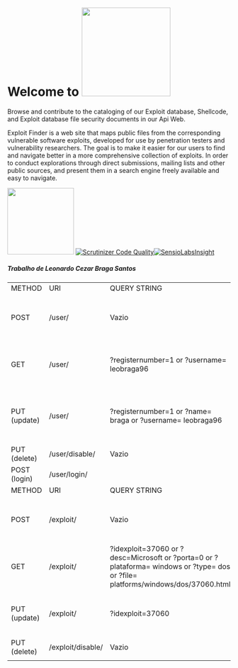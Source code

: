 # Welcome to <img src="http://i65.tinypic.com/o8gwet.png" width="200">

Browse and contribute to the cataloging of our Exploit database, Shellcode, and Exploit database file security documents in our Api Web.

 Exploit Finder is a web site that maps public files from the corresponding vulnerable software exploits, developed for use by penetration testers and vulnerability researchers. The goal is to make it easier for our users to find and navigate better in a more comprehensive collection of exploits. In order to conduct explorations through direct submissions, mailing lists and other public sources, and present them in a search engine freely available and easy to navigate.

<img src="http://i68.tinypic.com/ncz0qr.png" width="150"> [![Scrutinizer Code Quality](https://scrutinizer-ci.com/g/leobraga96/webapi/badges/quality-score.png?b=master)](https://scrutinizer-ci.com/g/leobraga96/webapi/?branch=master)[![SensioLabsInsight](https://insight.sensiolabs.com/projects/eac459d1-a54c-419f-90fd-0ca2c7d1d159/small.png)](https://insight.sensiolabs.com/projects/eac459d1-a54c-419f-90fd-0ca2c7d1d159)

##### Trabalho de Leonardo Cezar Braga Santos
<table id="sheet0" class="sheet0 gridlines" border="0" cellpadding="0" cellspacing="0"><colgroup><col class="col0"> <col class="col1"> <col class="col2"> <col class="col3"> <col class="col4"></colgroup>

<tbody>

<tr class="row0">

<td class="column0 style0 s">METHOD</td>

<td class="column1 style0 s">URI</td>

<td class="column2 style0 s">QUERY STRING</td>

<td class="column3 style0 s">BODY REQUEST</td>

<td class="column4 style0 s">BODY RESPONSE</td>

</tr>

<tr class="row1">

<td class="column0 style0 s">POST</td>

<td class="column1 style0 s">/user/</td>

<td class="column2 style0 s">Vazio</td>

<td class="column3 style0 s">{ "name":"braga", "registernumber":"1", "username":"leobraga96", "password":"123456", "email":"uniceub@gmail.com", "id_tipo":"1" }</td>

<td class="column4 style0 s">{ “code” : 200, “message” : “OK” }</td>

</tr>

<tr class="row2">

<td class="column0 style0 s">GET</td>

<td class="column1 style0 s">/user/</td>

<td class="column2 style0 s">?registernumber=1 or ?username= leobraga96</td>

<td class="column3 style0 s">Vazio</td>

<td class="column4 style0 s">{ "name":"braga", "registernumber":"1", "username":"leobraga96", "password":"123456", "email":"uniceub@gmail.com", "id_tipo":"1" }</td>

</tr>

<tr class="row3">

<td class="column0 style0 s">PUT (update)</td>

<td class="column1 style0 s">/user/</td>

<td class="column2 style0 s">?registernumber=1 or ?name= braga or ?username= leobraga96</td>

<td class="column3 style0 s">{ "name":"braga_new", "registernumber":"1", "username":"leobraga98", "password":"12345678", "email":"uniceub@gmail.com", "id_tipo":"1" }</td>

<td class="column4 style0 s">{ “code” : 200, “message” : “OK” }</td>

</tr>

<tr class="row4">

<td class="column0 style0 s">PUT (delete)</td>

<td class="column1 style0 s">/user/disable/</td>

<td class="column2 style0 s">Vazio</td>

<td class="column3 style0 s">{ "registernumber":"1" }</td>

<td class="column4 style0 s">{ “code” : 200, “message” : “OK” }</td>

</tr>

<tr class="row5">

<td class="column0 style0 s">POST (login)</td>

<td class="column1 style0 s">/user/login/</td>

<td class="column2"> </td>

<td class="column3 style0 s">{ "username":"leobraga96", "password":"123456" }</td>

<td class="column4 style0 s">{ “code” : 200, “message” : “OK” }</td>

</tr>

<tr class="row6">

<td class="column0 style0 s">METHOD</td>

<td class="column1 style0 s">URI</td>

<td class="column2 style0 s">QUERY STRING</td>

<td class="column3 style0 s">BODY REQUEST</td>

<td class="column4 style0 s">BODY RESPONSE</td>

</tr>

<tr class="row7">

<td class="column0 style0 s">POST</td>

<td class="column1 style0 s">/exploit/</td>

<td class="column2 style0 s">Vazio</td>

<td class="column3 style0 s">{     "idexploit":"37060",     "porta":"0",     "desc":"Microsoft Internet Explorer 11 - Crash (PoC) (1)",     "type":"dos",     "file":"platforms/windows/dos/37060.html",     "plataforma":"windows" }</td>

<td class="column4 style0 s">{ “code” : 200, “message” : “OK” }</td>

</tr>

<tr class="row8">

<td class="column0 style0 s">GET</td>

<td class="column1 style0 s">/exploit/</td>

<td class="column2 style0 s">?idexploit=37060 or ?desc=Microsoft or ?porta=0 or ?plataforma= windows or ?type= dos or ?file= platforms/windows/dos/37060.html</td>

<td class="column3 style0 s">Vazio</td>

<td class="column4 style0 s">{     "idexploit":"37060",     "porta":"0",     "desc":"Microsoft Internet Explorer 11 - Crash (PoC) (1)",     "type":"dos",     "file":"platforms/windows/dos/37060.html",     "plataforma":"windows" }</td>

</tr>

<tr class="row9">

<td class="column0 style0 s">PUT (update)</td>

<td class="column1 style0 s">/exploit/</td>

<td class="column2 style0 s">?idexploit=37060</td>

<td class="column3 style0 s">{     "idexploit":"37060",     "porta":"0",     "desc":"Microsoft Internet Explorer 12 - Crash (PoC) (1)",     "type":"dos",     "file":"platforms/windows/dos/37060.html",     "plataforma":"windows" }</td>

<td class="column4 style0 s">{ “code” : 200, “message” : “OK” }</td>

</tr>

<tr class="row10">

<td class="column0 style0 s">PUT (delete)</td>

<td class="column1 style0 s">/exploit/disable/</td>

<td class="column2 style0 s">Vazio</td>

<td class="column3 style0 s">{     "idexploit":"37060" }</td>

<td class="column4 style0 s">{ “code” : 200, “message” : “OK” }</td>

</tr>

<tr>

<td></td>

</tr>

</tbody>

</table>
